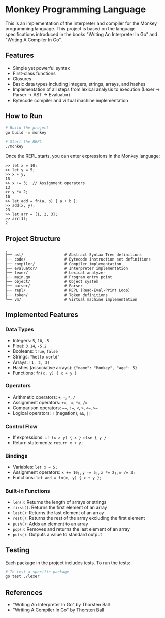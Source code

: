 # Monkey Programming Language

This is an implementation of the interpreter and compiler for the Monkey programming language. This project is based on the language specifications introduced in the books "Writing An Interpreter In Go" and "Writing A Compiler In Go".

## Features

- Simple yet powerful syntax
- First-class functions
- Closures
- Basic data types including integers, strings, arrays, and hashes
- Implementation of all steps from lexical analysis to execution (Lexer → Parser → AST → Evaluator)
- Bytecode compiler and virtual machine implementation

## How to Run

```bash
# Build the project
go build -o monkey

# Start the REPL
./monkey
```

Once the REPL starts, you can enter expressions in the Monkey language:

```monkey
>> let x = 10;
>> let y = 5;
>> x + y;
15
>> x += 3;  // Assignment operators
13
>> y *= 2;
10
>> let add = fn(a, b) { a + b };
>> add(x, y);
23
>> let arr = [1, 2, 3];
>> arr[1];
2
```

## Project Structure

```
.
├── ast/                  # Abstract Syntax Tree definitions
├── code/                 # Bytecode instruction set definitions
├── compiler/             # Compiler implementation
├── evaluator/            # Interpreter implementation
├── lexer/                # Lexical analyzer
├── main.go               # Program entry point
├── object/               # Object system
├── parser/               # Parser
├── repl/                 # REPL (Read-Eval-Print Loop)
├── token/                # Token definitions
└── vm/                   # Virtual machine implementation
```

## Implemented Features

### Data Types

- Integers: `5`, `10`, `-5`
- Float: `3.14`, `-5.2`
- Booleans: `true`, `false`
- Strings: `"hello world"`
- Arrays: `[1, 2, 3]`
- Hashes (associative arrays): `{"name": "Monkey", "age": 5}`
- Functions: `fn(x, y) { x + y }`

### Operators

- Arithmetic operators: `+`, `-`, `*`, `/`
- Assignment operators: `+=`, `-=`, `*=`, `/=`
- Comparison operators: `==`, `!=`, `<`, `>`, `<=`, `>=`
- Logical operators: `!` (negation), `&&`, `||`

### Control Flow

- If expressions: `if (x > y) { x } else { y }`
- Return statements: `return x + y;`

### Bindings

- Variables: `let x = 5;`
- Assignment operators: `x += 10;`, `y -= 5;`, `z *= 2;`, `w /= 3;`
- Functions: `let add = fn(x, y) { x + y };`

### Built-in Functions

- `len()`: Returns the length of arrays or strings
- `first()`: Returns the first element of an array
- `last()`: Returns the last element of an array
- `rest()`: Returns the rest of the array excluding the first element
- `push()`: Adds an element to an array
- `pop()`: Removes and returns the last element of an array
- `puts()`: Outputs a value to standard output

## Testing

Each package in the project includes tests. To run the tests:

```bash
# To test a specific package
go test ./lexer
```

## References

- "Writing An Interpreter In Go" by Thorsten Ball
- "Writing A Compiler In Go" by Thorsten Ball
